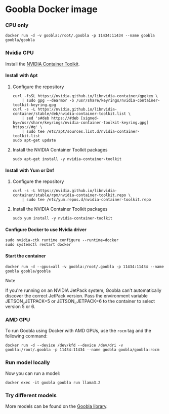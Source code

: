 # Goobla Docker image

### CPU only

```shell
docker run -d -v goobla:/root/.goobla -p 11434:11434 --name goobla goobla/goobla
```

### Nvidia GPU
Install the [NVIDIA Container Toolkit](https://docs.nvidia.com/datacenter/cloud-native/container-toolkit/latest/install-guide.html#installation).

#### Install with Apt
1.  Configure the repository

    ```shell
    curl -fsSL https://nvidia.github.io/libnvidia-container/gpgkey \
        | sudo gpg --dearmor -o /usr/share/keyrings/nvidia-container-toolkit-keyring.gpg
    curl -s -L https://nvidia.github.io/libnvidia-container/stable/deb/nvidia-container-toolkit.list \
        | sed 's#deb https://#deb [signed-by=/usr/share/keyrings/nvidia-container-toolkit-keyring.gpg] https://#g' \
        | sudo tee /etc/apt/sources.list.d/nvidia-container-toolkit.list
    sudo apt-get update
    ```

2.  Install the NVIDIA Container Toolkit packages

    ```shell
    sudo apt-get install -y nvidia-container-toolkit
    ```

#### Install with Yum or Dnf
1.  Configure the repository

    ```shell
    curl -s -L https://nvidia.github.io/libnvidia-container/stable/rpm/nvidia-container-toolkit.repo \
        | sudo tee /etc/yum.repos.d/nvidia-container-toolkit.repo
    ```

2. Install the NVIDIA Container Toolkit packages

    ```shell
    sudo yum install -y nvidia-container-toolkit
    ```

#### Configure Docker to use Nvidia driver

```shell
sudo nvidia-ctk runtime configure --runtime=docker
sudo systemctl restart docker
```

#### Start the container

```shell
docker run -d --gpus=all -v goobla:/root/.goobla -p 11434:11434 --name goobla goobla/goobla
```

> [!NOTE]  
> If you're running on an NVIDIA JetPack system, Goobla can't automatically discover the correct JetPack version. Pass the environment variable JETSON_JETPACK=5 or JETSON_JETPACK=6 to the container to select version 5 or 6.

### AMD GPU

To run Goobla using Docker with AMD GPUs, use the `rocm` tag and the following command:

```shell
docker run -d --device /dev/kfd --device /dev/dri -v goobla:/root/.goobla -p 11434:11434 --name goobla goobla/goobla:rocm
```

### Run model locally

Now you can run a model:

```shell
docker exec -it goobla goobla run llama3.2
```

### Try different models

More models can be found on the [Goobla library](https://goobla.com/library).
